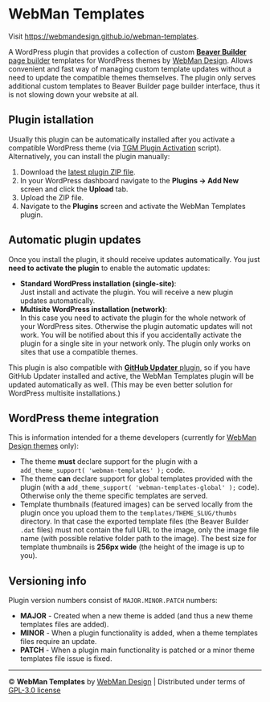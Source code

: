 # WebMan Templates

Visit https://webmandesign.github.io/webman-templates.

A WordPress plugin that provides a collection of custom [**Beaver Builder** page builder](https://www.wpbeaverbuilder.com/) templates for WordPress themes by [WebMan Design](https://www.webmandesign.eu). Allows convenient and fast way of managing custom template updates without a need to update the compatible themes themselves. The plugin only serves additional custom templates to Beaver Builder page builder interface, thus it is not slowing down your website at all.

## Plugin istallation

Usually this plugin can be automatically installed after you activate a compatible WordPress theme (via [TGM Plugin Activation](http://tgmpluginactivation.com/) script). Alternatively, you can install the plugin manually:

1. Download the [latest plugin ZIP file](http://webmandesign.github.io/webman-templates/downloads/webman-templates.zip).
2. In your WordPress dashboard navigate to the **Plugins &rarr; Add New** screen and click the **Upload** tab.
3. Upload the ZIP file.
4. Navigate to the **Plugins** screen and activate the WebMan Templates plugin.

## Automatic plugin updates

Once you install the plugin, it should receive updates automatically. You just **need to activate the plugin** to enable the automatic updates:

* **Standard WordPress installation (single-site)**:  
  Just install and activate the plugin. You will receive a new plugin updates automatically.
* **Multisite WordPress installation (network)**:  
  In this case you need to activate the plugin for the whole network of your WordPress sites. Otherwise the plugin automatic updates will not work. You will be notified about this if you accidentally activate the plugin for a single site in your network only. The plugin only works on sites that use a compatible themes.

This plugin is also compatible with [**GitHub Updater** plugin](https://github.com/afragen/github-updater/wiki/Installation), so if you have GitHub Updater installed and active, the WebMan Templates plugin will be updated automatically as well. (This may be even better solution for WordPress multisite installations.)

## WordPress theme integration

This is information intended for a theme developers (currently for [WebMan Design themes](https://www.webmandesign.eu) only):

* The theme **must** declare support for the plugin with a `add_theme_support( 'webman-templates' );` code.
* The theme **can** declare support for global templates provided with the plugin (with a `add_theme_support( 'webman-templates-global' );` code). Otherwise only the theme specific templates are served.
* Template thumbnails (featured images) can be served locally from the plugin once you upload them to the `templates/THEME_SLUG/thumbs` directory. In that case the exported template files (the Beaver Builder `.dat` files) must not contain the full URL to the image, only the image file name (with possible relative folder path to the image). The best size for template thumbnails is **256px wide** (the height of the image is up to you).

## Versioning info

Plugin version numbers consist of `MAJOR.MINOR.PATCH` numbers:

* **MAJOR** - Created when a new theme is added (and thus a new theme templates files are added).
* **MINOR** - When a plugin functionality is added, when a theme templates files require an update.
* **PATCH** - When a plugin main functionality is patched or a minor theme templates file issue is fixed.

---

&copy; **WebMan Templates** by [WebMan Design](https://www.webmandesign.eu) | Distributed under terms of [GPL-3.0 license](https://www.gnu.org/licenses/gpl-3.0.html)
